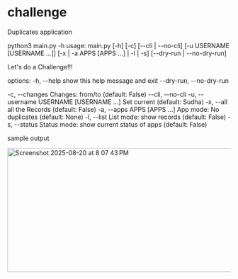 # challenge
Duplicates application


 python3 main.py -h
 usage: main.py [-h] [-c] [--cli | --no-cli] [-u USERNAME [USERNAME ...]] [-x | -a APPS [APPS ...] | -l | -s] [--dry-run | --no-dry-run]

Let's do a Challenge!!!

options:
  -h, --help            show this help message and exit
  --dry-run, --no-dry-run

  -c, --changes         Changes: from/to (default: False)
  --cli, --no-cli
  -u, --username USERNAME [USERNAME ...]
                        Set current (default: Sudha)
  -x, --all             all the Records (default: False)
  -a, --apps APPS [APPS ...]
                        App mode: No duplicates (default: None)
  -l, --list            List mode: show records (default: False)
  -s, --status          Status mode: show current status of apps (default: False)


sample output 

<img width="1176" height="280" alt="Screenshot 2025-08-20 at 8 07 43 PM" src="https://github.com/user-attachments/assets/91b92f85-13b5-43b7-8dec-780e3b1bb671" />


